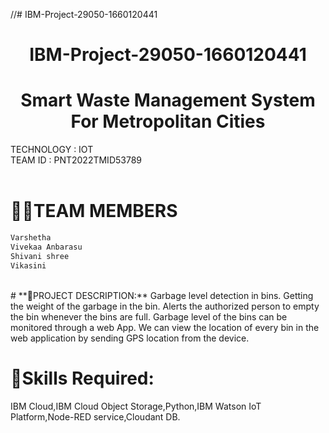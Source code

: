 //# IBM-Project-29050-1660120441
 <div align="center">
  
# **IBM-Project-29050-1660120441**
 </div> 
  
  <div align="center">
  
 # **Smart Waste Management System For Metropolitan Cities**      
   </div> 

TECHNOLOGY : IOT        
TEAM ID : PNT2022TMID53789 
<br>
<br>
# **👩‍👦TEAM MEMBERS**   
```html  
Varshetha        
Vivekaa Anbarasu         
Shivani shree
Vikasini
``` 
<br>
# **📜PROJECT DESCRIPTION:**          
Garbage level detection in bins.     
Getting the weight of the garbage in the bin.      
Alerts the authorized person to empty the bin whenever the bins are full.     
Garbage level of the bins can be monitored through a web App.        
We can view the location of every bin in the web application by sending GPS location from the device. 


# **🎯Skills Required:**        
IBM Cloud,IBM Cloud Object Storage,Python,IBM Watson IoT Platform,Node-RED service,Cloudant DB.


